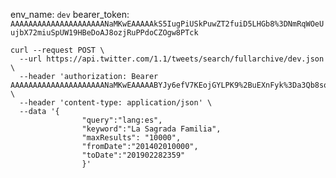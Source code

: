 env_name: `dev`
bearer_token: `AAAAAAAAAAAAAAAAAAAAANaMKwEAAAAAkS5IugPiUSkPuwZT2fuiD5LHGb8%3DNmRqWOeUujbX72miuSpUW19HBeDoAJ8ozjRuPPdoCZOgw8PTck`
```
curl --request POST \
  --url https://api.twitter.com/1.1/tweets/search/fullarchive/dev.json \
  --header 'authorization: Bearer AAAAAAAAAAAAAAAAAAAAANaMKwEAAAAABYJy6efV7KEojGYLPK9%2BuEXnFyk%3Da3Qb8sopPKwVzil7hgMfpqnEnsHDQfSVKYwcL5D7rfhnO8RzeC' \
  --header 'content-type: application/json' \
  --data '{
                "query":"lang:es",
                "keyword":"La Sagrada Familia",
                "maxResults": "10000",
                "fromDate":"201402010000",  
                "toDate":"201902282359"
                }'

```              